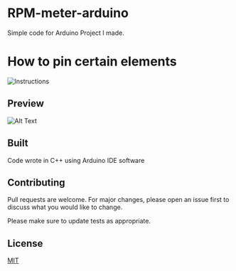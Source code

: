 # RPM-meter-arduino

Simple code for Arduino Project I made.

# How to pin certain elements 

![Instructions](https://imgur.com/a/oWzbxJ0)

## Preview
![Alt Text](http://g.recordit.co/8HuPeMiw59.gif)


## Built

Code wrote in C++ using Arduino IDE software

## Contributing
Pull requests are welcome. For major changes, please open an issue first to discuss what you would like to change.

Please make sure to update tests as appropriate.

## License
[MIT](https://choosealicense.com/licenses/mit/)
